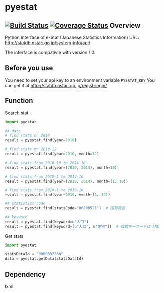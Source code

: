pyestat
=======
[![Build Status](https://travis-ci.org/mzmttks/pyestat.svg)](https://travis-ci.org/mzmttks/pyestat)
[![Coverage Status](https://coveralls.io/repos/mzmttks/pyestat/badge.png)](https://coveralls.io/r/mzmttks/pyestat)
Overview
--------
Python Interface of e-Stat (Japanese Statistics Information)
URL:
http://statdb.nstac.go.jp/system-info/api/

The interface is compativle with version 1.0.

Before you use
--------------
You need to set your api key to an environment variable `PYESTAT_KEY`
You can get it at http://statdb.nstac.go.jp/regist-login/ 

Function
-----------------

Search stat
```python
import pyestat

## date 
# find stats on 2010
result = pyestat.find(year=2010)

# find stats on 2010-12
result = pyestat.find(year=2010, month=12)

# find stats from 2010-10 to 2014-10
result = pyestat.find(year=(2010, 2014), month=10)

# find stats from 2010-1 to 2014-10
result = pyestat.find(year=(2010, 2014), month=(1, 10))

# find stats from 2010-1 to 2010-10
result = pyestat.find(year=2010, month=(1, 10))

## statistics code
result = pyestat.find(statsCode="00200521")  # 国勢調査

## keyword 
result = pyestat.find(keyword=u"人口")
result = pyestat.find(keyword=[u"人口", u"住宅"])  # 複数キーワードは AND 
```

Get stats
```python
import pyestat

statsDataId = "0000032266"
data = pyestat.getData(statsDataId)
```

Dependency
-----------
lxml
